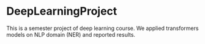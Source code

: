 # DeepLearningProject
This is a semester project of deep learning course. We applied transformers models on NLP domain (NER) and reported results.
